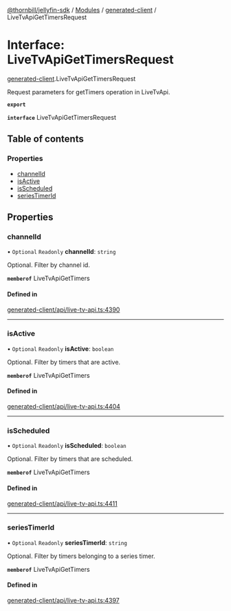 [@thornbill/jellyfin-sdk](../README.md) / [Modules](../modules.md) / [generated-client](../modules/generated_client.md) / LiveTvApiGetTimersRequest

# Interface: LiveTvApiGetTimersRequest

[generated-client](../modules/generated_client.md).LiveTvApiGetTimersRequest

Request parameters for getTimers operation in LiveTvApi.

**`export`**

**`interface`** LiveTvApiGetTimersRequest

## Table of contents

### Properties

- [channelId](generated_client.LiveTvApiGetTimersRequest.md#channelid)
- [isActive](generated_client.LiveTvApiGetTimersRequest.md#isactive)
- [isScheduled](generated_client.LiveTvApiGetTimersRequest.md#isscheduled)
- [seriesTimerId](generated_client.LiveTvApiGetTimersRequest.md#seriestimerid)

## Properties

### channelId

• `Optional` `Readonly` **channelId**: `string`

Optional. Filter by channel id.

**`memberof`** LiveTvApiGetTimers

#### Defined in

[generated-client/api/live-tv-api.ts:4390](https://github.com/thornbill/jellyfin-sdk-typescript/blob/3ae780a/src/generated-client/api/live-tv-api.ts#L4390)

___

### isActive

• `Optional` `Readonly` **isActive**: `boolean`

Optional. Filter by timers that are active.

**`memberof`** LiveTvApiGetTimers

#### Defined in

[generated-client/api/live-tv-api.ts:4404](https://github.com/thornbill/jellyfin-sdk-typescript/blob/3ae780a/src/generated-client/api/live-tv-api.ts#L4404)

___

### isScheduled

• `Optional` `Readonly` **isScheduled**: `boolean`

Optional. Filter by timers that are scheduled.

**`memberof`** LiveTvApiGetTimers

#### Defined in

[generated-client/api/live-tv-api.ts:4411](https://github.com/thornbill/jellyfin-sdk-typescript/blob/3ae780a/src/generated-client/api/live-tv-api.ts#L4411)

___

### seriesTimerId

• `Optional` `Readonly` **seriesTimerId**: `string`

Optional. Filter by timers belonging to a series timer.

**`memberof`** LiveTvApiGetTimers

#### Defined in

[generated-client/api/live-tv-api.ts:4397](https://github.com/thornbill/jellyfin-sdk-typescript/blob/3ae780a/src/generated-client/api/live-tv-api.ts#L4397)
